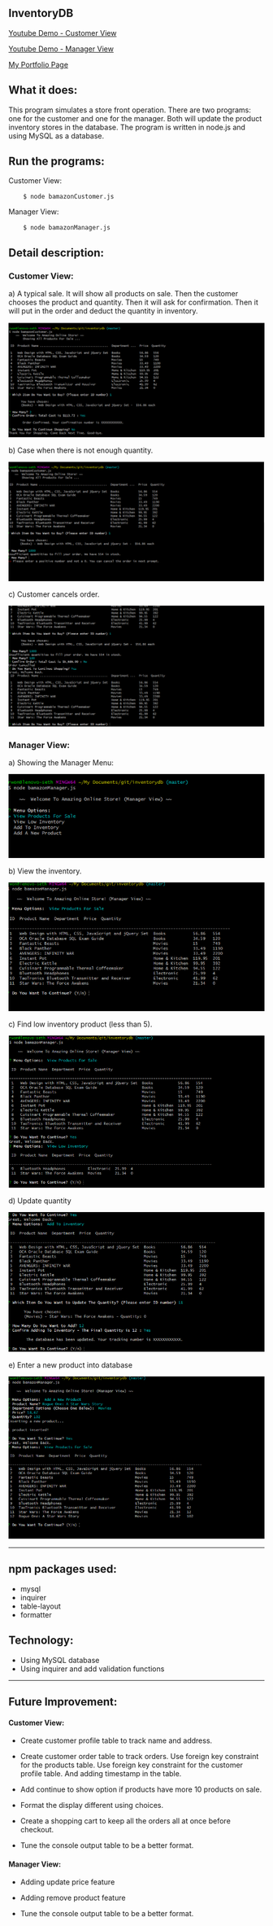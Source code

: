 ## InventoryDB

[Youtube Demo - Customer View](
https://youtu.be/Jx_MD4fHYok )

[Youtube Demo - Manager View](
https://youtu.be/732CbFewPKQ )

[My Portfolio Page](
https://raywon123.github.io/portfolio.html )

## What it does:

This program simulates a store front operation. There are two programs: one for the customer and one for the manager. Both will update the product inventory stores in the database. The program is written in node.js and using MySQL as a database.

## Run the programs:

  Customer View:

        $ node bamazonCustomer.js

  Manager View:

        $ node bamazonManager.js

## Detail description:

 ### Customer View:
     
  a) A typical sale.
       It will show all products on sale.
       Then the customer chooses the product and quantity.
       Then it will ask for confirmation.
       Then it will put in the order and deduct the quantity in inventory.


   ![alt text](/images/customer1-order.png?raw=true "A Typical Sale") 

   b) Case when there is not enough quantity.

   ![alt text](/images/customer2-not.png?raw=true "Not enough quantity") 
  
   c) Customer cancels order.

   ![alt text](/images/customer3-cancel.png?raw=true "Customer cancels") 

  ### Manager View:

   a) Showing the Manager Menu:

   ![alt text](/images/manager1-menu.png?raw=true "Menu") 

   b) View the inventory.

   ![alt text](/images/manager2-view.png?raw=true "Inventory View") 

   c) Find low inventory product (less than 5).

   ![alt text](/images/manager3-low.png?raw=true "Low Quantity") 
  
   d) Update quantity

   ![alt text](/images/manager4-update.png?raw=true "Update Quantity") 
    
  e) Enter a new product into database

   ![alt text](/images/manager5-new.png?raw=true "New Product") 
    
-----------------------------------------------------------------------

## npm packages used: 

* mysql
* inquirer
* table-layout
* formatter

## Technology:

* Using MySQL database
* Using inquirer and add validation functions

-----------------------------------------------------------------------

## Future Improvement:

#### Customer View:

* Create customer profile table to track name and address.

* Create customer order table to track orders. Use foreign key constraint for the products table. Use foreign key constraint for the customer profile table. And adding
timestamp in the table.

* Add continue to show option if products have more 10 products on sale.

* Format the display different using choices.

* Create a shopping cart to keep all the orders all at once before checkout.

* Tune the console output table to be a better format.

#### Manager View:

 * Adding update price feature

 * Adding remove product feature

 * Tune the console output table to be a better format.
